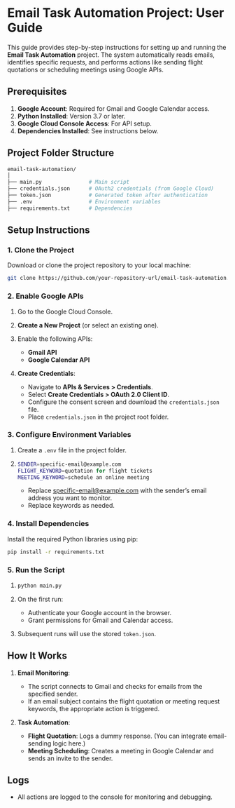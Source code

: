 # **Email Task Automation Project: User Guide**

This guide provides step-by-step instructions for setting up and running the **Email Task Automation** project. The system automatically reads emails, identifies specific requests, and performs actions like sending flight quotations or scheduling meetings using Google APIs.

## **Prerequisites**

1.  **Google Account**: Required for Gmail and Google Calendar access.
2.  **Python Installed**: Version 3.7 or later.
3.  **Google Cloud Console Access**: For API setup.
4.  **Dependencies Installed**: See instructions below.

## **Project Folder Structure**

```bash
email-task-automation/
│
├── main.py               # Main script
├── credentials.json      # OAuth2 credentials (from Google Cloud)
├── token.json            # Generated token after authentication
├── .env                  # Environment variables
├── requirements.txt      # Dependencies
```

## **Setup Instructions**

### **1\. Clone the Project**

Download or clone the project repository to your local machine:

```bash
git clone https://github.com/your-repository-url/email-task-automation.git  cd email-task-automation
```

### **2\. Enable Google APIs**

1.  Go to the Google Cloud Console.
2.  **Create a New Project** (or select an existing one).
3.  Enable the following APIs:

    - **Gmail API**
    - **Google Calendar API**

4.  **Create Credentials**:

    - Navigate to **APIs & Services > Credentials**.
    - Select **Create Credentials > OAuth 2.0 Client ID**.
    - Configure the consent screen and download the `credentials.json` file.
    - Place `credentials.json` in the project root folder.

### **3\. Configure Environment Variables**

1.  Create a `.env` file in the project folder.
2.  ```bash
    SENDER=specific-email@example.com
    FLIGHT_KEYWORD=quotation for flight tickets
    MEETING_KEYWORD=schedule an online meeting
    ```
    - Replace specific-email@example.com with the sender’s email address you want to monitor.
    - Replace keywords as needed.

### **4\. Install Dependencies**

Install the required Python libraries using pip:

```bash
pip install -r requirements.txt
```

### **5\. Run the Script**

1.  ```bash
    python main.py
    ```
2.  On the first run:

    - Authenticate your Google account in the browser.
    - Grant permissions for Gmail and Calendar access.

3.  Subsequent runs will use the stored `token.json`.

## **How It Works**

1.  **Email Monitoring**:

    - The script connects to Gmail and checks for emails from the specified sender.
    - If an email subject contains the flight quotation or meeting request keywords, the appropriate action is triggered.

2.  **Task Automation**:

    - **Flight Quotation**: Logs a dummy response. (You can integrate email-sending logic here.)
    - **Meeting Scheduling**: Creates a meeting in Google Calendar and sends an invite to the sender.

## **Logs**

- All actions are logged to the console for monitoring and debugging.

